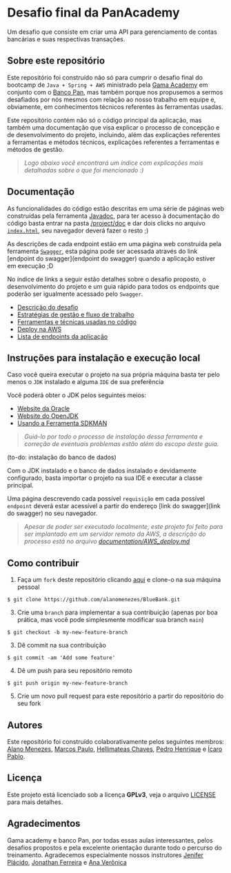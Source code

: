 # Desafio final da PanAcademy

Um desafio que consiste em criar uma API para gerenciamento de contas bancárias e suas respectivas transações.

## Sobre este repositório

Este repositório foi construído não só para cumprir o desafio final do bootcamp de `Java + Spring + AWS` ministrado pela [Gama Academy](https://www.gama.academy/) em conjunto com o [Banco Pan](https://www.bancopan.com.br/), mas também porque nos propusemos a sermos desafiados por nós mesmos com relação ao nosso trabalho em equipe e, obviamente, em conhecimentos técnicos referentes às ferramentas usadas.

Este repositório contém não só o código principal da aplicação, mas também uma documentação que visa explicar o processo de concepção e de desenvolvimento do projeto, incluindo, além das explicações referentes a ferramentas e métodos técnicos, explicações referentes a ferramentas e métodos de gestão.

>_Logo abaixo você encontrará um índice com explicações mais detalhadas sobre o que foi mencionado :)_

## Documentação

As funcionalidades do código estão descritas em uma série de páginas web construídas pela ferramenta [Javadoc](https://docs.oracle.com/javase/8/docs/technotes/tools/windows/javadoc.html), para ter acesso à documentação do código basta entrar na pasta [/project/doc](./project/doc/) e dar dois clicks no arquivo [`index.html`](./project/doc/index.html), seu navegador deverá fazer o resto ;)

As descrições de cada endpoint estão em uma página web construída pela ferramenta [`Swagger`](https://swagger.io/), esta página pode ser acessada através do link [endpoint do swagger](endpoint do swagger) quando a aplicação estiver em execução ;D

No índice de links a seguir estão detalhes sobre o desafio proposto, o desenvolvimento do projeto e um guia rápido para todos os endpoints que poderão ser igualmente acessado pelo `Swagger`.

- [Descrição do desafio](./documentation/challenge_description.md)
- [Estratégias de gestão e fluxo de trabalho](./documentation/management.md)
- [Ferramentas e técnicas usadas no código](./documentation/project_patterns.md)
- [Deploy na AWS](./documentation/AWS_deploy.md)
- [Lista de endpoints da aplicação](./documentation/endpoint_list.md)

## Instruções para instalação e execução local

Caso vocẽ queira executar o projeto na sua própria máquina basta ter pelo menos o `JDK` instalado e alguma `IDE` de sua preferência

Você poderá obter o JDK pelos seguintes meios:
- [Website da Oracle](https://www.oracle.com/java/technologies/downloads/)
- [Website do OpenJDK](https://openjdk.java.net/)
- [Usando a Ferramenta SDKMAN](https://sdkman.io/)

>_Guiá-lo por todo o processo de instalação dessa ferramenta e correção de eventuais problemas estão além do escopo deste guia._

(to-do: instalação do banco de dados)

Com o JDK instalado e o banco de dados instalado e devidamente configurado, basta importar o projeto na sua IDE e executar a classe principal.

Uma página descrevendo cada possível `requisição` em cada possível `endpoint` deverá estar acessível a partir do endereço [link do swagger](link do swagger) no seu navegador.

>_Apesar de poder ser executado localmente, este projeto foi feito para ser implantado em um servidor remoto da AWS, a descrição do processo está no arquivo [documentation/AWS_deploy.md](./documentation/AWS_deploy.md)_

## Como contribuir

1. Faça um `fork` deste repositório clicando [aqui](https://github.com/alanomenezes/BlueBank/fork) e clone-o na sua máquina pessoal
```console
$ git clone https://github.com/alanomenezes/BlueBank.git
```
3. Crie uma `branch` para implementar a sua contribuição (apenas por boa prática, mas você pode simplesmente modificar sua branch `main`)
```console
$ git checkout -b my-new-feature-branch
```
3. Dê commit na sua contribuição
```console
$ git commit -am 'Add some feature'
```
4. Dê um push para seu repositório remoto
```console
$ git push origin my-new-feature-branch
```
5. Crie um novo pull request para este repositório a partir do repositório do seu fork

## Autores

Este repositório foi construído colaborativamente pelos seguintes membros: [Alano Menezes](https://github.com/alanomenezes), [Marcos Paulo](https://github.com/hellomp), [Hellimateas Chaves](https://github.com/Hellimateas), [Pedro Henrique](https://github.com/PedroHenriquebc) e [Ícaro Pablo](https://github.com/IcaroPablo).

## Licença

Este projeto está licenciado sob a licença **GPLv3**, veja o arquivo [LICENSE](./LICENSE) para mais detalhes.

## Agradecimentos

Gama academy e banco Pan, por todas essas aulas interessantes, pelos desafios propostos e pela excelente orientação durante todo o percurso do treinamento. Agradecemos especialmente nossos instrutores [Jenifer Plácido](https://www.linkedin.com/in/jenifer-pl%C3%A1cido-00b5611ab/), [Jonathan Ferreira](https://www.linkedin.com/in/jferreira33/) e [Ana Verônica](https://www.linkedin.com/in/ana-ver%C3%B4nica-nascimento-cruz-1896a0158/)
